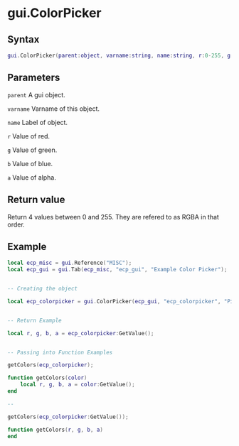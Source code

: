 # gui.ColorPicker

## Syntax
```lua
gui.ColorPicker(parent:object, varname:string, name:string, r:0-255, g:0-255, b:0-255, a:0-255)
```

## Parameters
```parent``` A gui object.

```varname``` Varname of this object.

```name``` Label of object.

```r``` Value of red.

```g``` Value of green.

```b``` Value of blue.

```a``` Value of alpha.

## Return value
Return 4 values between 0 and 255. They are refered to as RGBA in that order.

## Example
```lua
local ecp_misc = gui.Reference("MISC");
local ecp_gui = gui.Tab(ecp_misc, "ecp_gui", "Example Color Picker");


-- Creating the object

local ecp_colorpicker = gui.ColorPicker(ecp_gui, "ecp_colorpicker", "Pick your color!", 255, 0, 0, 255);


-- Return Example

local r, g, b, a = ecp_colorpicker:GetValue();


-- Passing into Function Examples

getColors(ecp_colorpicker);

function getColors(color)
    local r, g, b, a = color:GetValue();
end

--

getColors(ecp_colorpicker:GetValue());

function getColors(r, g, b, a)
end
```